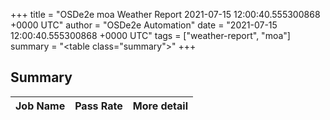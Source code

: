 +++
title = "OSDe2e moa Weather Report 2021-07-15 12:00:40.555300868 +0000 UTC"
author = "OSDe2e Automation"
date = "2021-07-15 12:00:40.555300868 +0000 UTC"
tags = ["weather-report", "moa"]
summary = "<table class=\"summary\"></table>"
+++
## Summary

| Job Name | Pass Rate | More detail |
|----------|-----------|-------------|




